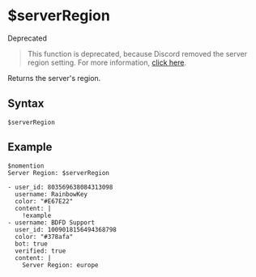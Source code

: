 # $serverRegion
<div class="functionTags">
  <span id="DeprecatedTag">Deprecated</span>
</div>

> This function is deprecated, because Discord removed the server region setting. For more information, [click here](https://support.discord.com/hc/en-us/articles/360060570993).

Returns the server's region.

## Syntax
```
$serverRegion
```

## Example
```
$nomention
Server Region: $serverRegion
```

``` discord yaml
- user_id: 803569638084313098
  username: RainbowKey
  color: "#E67E22"
  content: |
    !example
- username: BDFD Support
  user_id: 1009018156494368798
  color: "#378afa"
  bot: true
  verified: true
  content: |
    Server Region: europe
```
